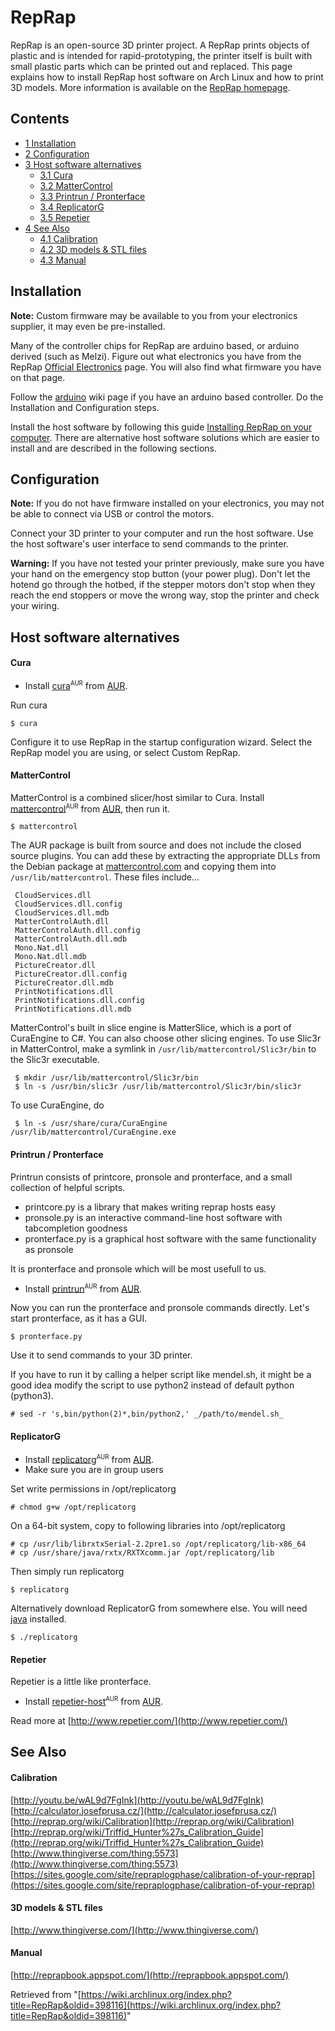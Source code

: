 # RepRap

RepRap is an open-source 3D printer project. A RepRap prints objects of plastic and is intended for rapid-prototyping, the printer itself is built with small plastic parts which can be printed out and replaced. This page explains how to install RepRap host software on Arch Linux and how to print 3D models. More information is available on the [RepRap homepage](http://www.reprap.org).

## Contents

*   [1 Installation](#Installation)
*   [2 Configuration](#Configuration)
*   [3 Host software alternatives](#Host_software_alternatives)
    *   [3.1 Cura](#Cura)
    *   [3.2 MatterControl](#MatterControl)
    *   [3.3 Printrun / Pronterface](#Printrun_.2F_Pronterface)
    *   [3.4 ReplicatorG](#ReplicatorG)
    *   [3.5 Repetier](#Repetier)
*   [4 See Also](#See_Also)
    *   [4.1 Calibration](#Calibration)
    *   [4.2 3D models & STL files](#3D_models_.26_STL_files)
    *   [4.3 Manual](#Manual)

## Installation

**Note:** Custom firmware may be available to you from your electronics supplier, it may even be pre-installed.

Many of the controller chips for RepRap are arduino based, or arduino derived (such as Melzi). Figure out what electronics you have from the RepRap [Official Electronics](http://reprap.org/wiki/%22Official%22_Electronics) page. You will also find what firmware you have on that page.

Follow the [arduino](/index.php/Arduino "Arduino") wiki page if you have an arduino based controller. Do the Installation and Configuration steps.

Install the host software by following this guide [Installing RepRap on your computer](http://reprap.org/wiki/Installing_RepRap_on_your_computer). There are alternative host software solutions which are easier to install and are described in the following sections.

## Configuration

**Note:** If you do not have firmware installed on your electronics, you may not be able to connect via USB or control the motors.

Connect your 3D printer to your computer and run the host software. Use the host software's user interface to send commands to the printer.

**Warning:** If you have not tested your printer previously, make sure you have your hand on the emergency stop button (your power plug). Don't let the hotend go through the hotbed, if the stepper motors don't stop when they reach the end stoppers or move the wrong way, stop the printer and check your wiring.

## Host software alternatives

#### Cura

*   Install [cura](https://aur.archlinux.org/packages/cura/)<sup><small>AUR</small></sup> from [AUR](/index.php/AUR "AUR").

Run cura

```
$ cura

```

Configure it to use RepRap in the startup configuration wizard. Select the RepRap model you are using, or select Custom RepRap.

#### MatterControl

MatterControl is a combined slicer/host similar to Cura. Install [mattercontrol](https://aur.archlinux.org/packages/mattercontrol/)<sup><small>AUR</small></sup> from [AUR](/index.php/AUR "AUR"), then run it.

```
$ mattercontrol

```

The AUR package is built from source and does not include the closed source plugins. You can add these by extracting the appropriate DLLs from the Debian package at [mattercontrol.com](http://www.mattercontrol.com/) and copying them into `/usr/lib/mattercontrol`. These files include...

```
 CloudServices.dll
 CloudServices.dll.config
 CloudServices.dll.mdb
 MatterControlAuth.dll
 MatterControlAuth.dll.config
 MatterControlAuth.dll.mdb
 Mono.Nat.dll
 Mono.Nat.dll.mdb
 PictureCreator.dll
 PictureCreator.dll.config
 PictureCreator.dll.mdb
 PrintNotifications.dll
 PrintNotifications.dll.config
 PrintNotifications.dll.mdb

```

MatterControl's built in slice engine is MatterSlice, which is a port of CuraEngine to C#. You can also choose other slicing engines. To use Slic3r in MatterControl, make a symlink in `/usr/lib/mattercontrol/Slic3r/bin` to the Slic3r executable.

```
 $ mkdir /usr/lib/mattercontrol/Slic3r/bin
 $ ln -s /usr/bin/slic3r /usr/lib/mattercontrol/Slic3r/bin/slic3r

```

To use CuraEngine, do

```
 $ ln -s /usr/share/cura/CuraEngine /usr/lib/mattercontrol/CuraEngine.exe

```

#### Printrun / Pronterface

Printrun consists of printcore, pronsole and pronterface, and a small collection of helpful scripts.

*   printcore.py is a library that makes writing reprap hosts easy
*   pronsole.py is an interactive command-line host software with tabcompletion goodness
*   pronterface.py is a graphical host software with the same functionality as pronsole

It is pronterface and pronsole which will be most usefull to us.

*   Install [printrun](https://aur.archlinux.org/packages/printrun/)<sup><small>AUR</small></sup> from [AUR](/index.php/AUR "AUR").

Now you can run the pronterface and pronsole commands directly. Let's start pronterface, as it has a GUI.

```
$ pronterface.py

```

Use it to send commands to your 3D printer.

If you have to run it by calling a helper script like mendel.sh, it might be a good idea modify the script to use python2 instead of default python (python3).

```
# sed -r 's,bin/python(2)*,bin/python2,' _/path/to/mendel.sh_

```

#### ReplicatorG

*   Install [replicatorg](https://aur.archlinux.org/packages/replicatorg/)<sup><small>AUR</small></sup> from [AUR](/index.php/AUR "AUR").
*   Make sure you are in group users

Set write permissions in /opt/replicatorg

```
# chmod g+w /opt/replicatorg

```

On a 64-bit system, copy to following libraries into /opt/replicatorg

```
# cp /usr/lib/librxtxSerial-2.2pre1.so /opt/replicatorg/lib-x86_64
# cp /usr/share/java/rxtx/RXTXcomm.jar /opt/replicatorg/lib

```

Then simply run replicatorg

```
$ replicatorg

```

Alternatively download ReplicatorG from somewhere else. You will need [java](/index.php/Java "Java") installed.

```
$ ./replicatorg

```

#### Repetier

Repetier is a little like pronterface.

*   Install [repetier-host](https://aur.archlinux.org/packages/repetier-host/)<sup><small>AUR</small></sup> from [AUR](/index.php/AUR "AUR").

Read more at [http://www.repetier.com/](http://www.repetier.com/)

## See Also

#### Calibration

[http://youtu.be/wAL9d7FgInk](http://youtu.be/wAL9d7FgInk) [http://calculator.josefprusa.cz/](http://calculator.josefprusa.cz/) [http://reprap.org/wiki/Calibration](http://reprap.org/wiki/Calibration) [http://reprap.org/wiki/Triffid_Hunter%27s_Calibration_Guide](http://reprap.org/wiki/Triffid_Hunter%27s_Calibration_Guide) [http://www.thingiverse.com/thing:5573](http://www.thingiverse.com/thing:5573) [https://sites.google.com/site/repraplogphase/calibration-of-your-reprap](https://sites.google.com/site/repraplogphase/calibration-of-your-reprap)

#### 3D models & STL files

[http://www.thingiverse.com/](http://www.thingiverse.com/)

#### Manual

[http://reprapbook.appspot.com/](http://reprapbook.appspot.com/)

Retrieved from "[https://wiki.archlinux.org/index.php?title=RepRap&oldid=398116](https://wiki.archlinux.org/index.php?title=RepRap&oldid=398116)"